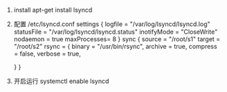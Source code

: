 1. install
apt-get install lsyncd
2. 配置
/etc/lsyncd.conf
settings {
    logfile     = "/var/log/lsyncd/lsyncd.log"
    statusFile  = "/var/log/lsyncd/lsyncd.status"
    inotifyMode = "CloseWrite"
    nodaemon    = true
    maxProcesses= 8
}
sync {
    source      = "/root/s1"
    target      = "/root/s2"
    rsync       = {
        binary    = "/usr/bin/rsync",
        archive = true,
        compress = false,
        verbose = true,

    }
}
3. 开启运行
systemctl enable lsyncd